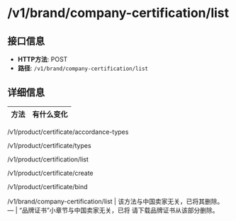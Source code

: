 # /v1/brand/company-certification/list

## 接口信息

- **HTTP方法**: POST
- **路径**: `/v1/brand/company-certification/list`

## 详细信息

方法 | 有什么变化  
---|---  
/v1/product/certificate/accordance-types   
  
/v1/product/certificate/types   
  
/v1/product/certification/list   
  
/v1/product/certificate/create   
  
/v1/product/certificate/bind   
  
/v1/brand/company-certification/list | 该方法与中国卖家无关，已将其删除。  
— | “品牌证书”小章节与中国卖家无关，已将 请下载品牌证书从该部分删除。
